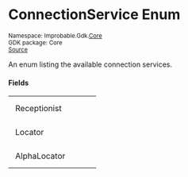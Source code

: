 
# ConnectionService Enum
<sup>
Namespace: Improbable.Gdk.<a href="{{urlRoot}}/api/core-index">Core</a><br/>
GDK package: Core<br/>
<a href="https://www.github.com/spatialos/gdk-for-unity/blob/6689e30/workers/unity/Packages/io.improbable.gdk.core/Config/RuntimeConfig.cs/#L42">Source</a>
</sup>

</p>



An enum listing the available connection services. 



</p>

#### Fields

<table>
<tr>
<td style="padding: 14px; border: none; width: 12ch">Receptionist</td>
<td style="padding: 14px; border: none;"></td>
</tr>
<tr>
<td style="padding: 14px; border: none; width: 12ch">Locator</td>
<td style="padding: 14px; border: none;"></td>
</tr>
<tr>
<td style="padding: 14px; border: none; width: 12ch">AlphaLocator</td>
<td style="padding: 14px; border: none;"></td>
</tr>
</table>


